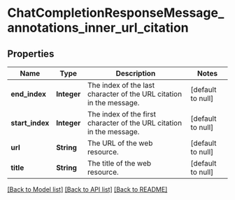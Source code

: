 # ChatCompletionResponseMessage_annotations_inner_url_citation
## Properties

| Name | Type | Description | Notes |
|------------ | ------------- | ------------- | -------------|
| **end\_index** | **Integer** | The index of the last character of the URL citation in the message. | [default to null] |
| **start\_index** | **Integer** | The index of the first character of the URL citation in the message. | [default to null] |
| **url** | **String** | The URL of the web resource. | [default to null] |
| **title** | **String** | The title of the web resource. | [default to null] |

[[Back to Model list]](../README.md#documentation-for-models) [[Back to API list]](../README.md#documentation-for-api-endpoints) [[Back to README]](../README.md)

